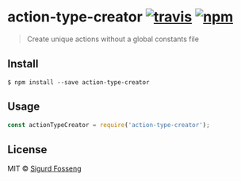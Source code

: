 # action-type-creator [![travis][travis-image]][travis-url] [![npm][npm-image]][npm-url]
[travis-image]: https://img.shields.io/travis/laat/action-type-creator.svg?style=flat
[travis-url]: https://travis-ci.org/laat/action-type-creator
[npm-image]: https://img.shields.io/npm/v/action-type-creator.svg?style=flat
[npm-url]: https://npmjs.org/package/action-type-creator

> Create unique actions without a global constants file

## Install

```
$ npm install --save action-type-creator
```

## Usage

```js
const actionTypeCreator = require('action-type-creator');
```

## License

MIT © [Sigurd Fosseng](https://github.com/laat)
